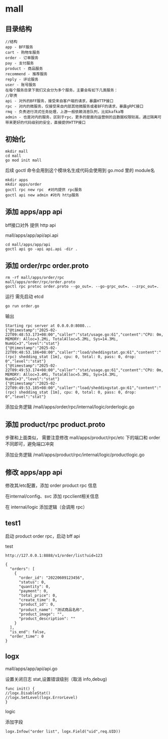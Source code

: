 # mall
## 目录结构
```
//结构
app - BFF服务
cart - 购物车服务
order - 订单服务
pay - 支付服务
product - 商品服务
recommend - 推荐服务
reply - 评论服务
user - 账号服务
在每个服务目录下我们又会分为多个服务，主要会有如下几类服务：
//职责
api - 对外的BFF服务，接受来自客户端的请求，暴露HTTP接口
rpc - 对内的微服务，仅接受来自内部其他微服务或者BFF的请求，暴露gRPC接口
rmq - 负责进行流式任务处理，上游一般依赖消息队列，比如kafka等
admin - 也是对内的服务，区别于rpc，更多的是面向运营侧的且数据权限较高，通过隔离可带来更好的代码级别的安全，直接提供HTTP接口
```
## 初始化
```
mkdir mall 
cd mall
go mod init mall 
```
后续 goctl 命令会用到这个模块名生成代码会使用到 go.mod 里的 module名
```shell
mkdir apps
mkdir apps/order
goctl rpc new rpc  #对内提供 rpc服务
goctl api new admin #对内 http服务
```
## 添加 apps/app api
bff接口对外 提供 http api

mall/apps/app/api/api.api

```
cd mall/apps/app/api
goctl api go -api api.api -dir .
```

## 添加  order/rpc order.proto
```
rm -rf mall/apps/order/rpc
mall/apps/order/rpc/order.proto
goctl rpc protoc order.proto --go_out=. --go-grpc_out=. --zrpc_out=.
```
运行  需先启动 etcd
```shell
go run order.go
```
输出
```shell
Starting rpc server at 0.0.0.0:8080...
{"@timestamp":"2025-02-22T09:48:53.173+08:00","caller":"stat/usage.go:61","content":"CPU: 0m, MEMORY: Alloc=3.2Mi, TotalAlloc=5.2Mi, Sys=14.3Mi, NumGC=3","level":"stat"}
{"@timestamp":"2025-02-22T09:48:53.186+08:00","caller":"load/sheddingstat.go:61","content":"(rpc) shedding_stat [1m], cpu: 0, total: 0, pass: 0, drop: 0","level":"stat"}
{"@timestamp":"2025-02-22T09:49:53.174+08:00","caller":"stat/usage.go:61","content":"CPU: 0m, MEMORY: Alloc=3.4Mi, TotalAlloc=5.3Mi, Sys=14.3Mi, NumGC=3","level":"stat"}
{"@timestamp":"2025-02-22T09:49:53.185+08:00","caller":"load/sheddingstat.go:61","content":"(rpc) shedding_stat [1m], cpu: 0, total: 0, pass: 0, drop: 0","level":"stat"}
```
添加业务逻辑
/mall/apps/order/rpc/internal/logic/orderlogic.go
## 添加  product/rpc product.proto
步骤和上面类似，
需要注意修改 mall/apps/product/rpc/etc  下的端口和 order不同即可，避免端口冲突

添加业务逻辑
/mall/apps/product/rpc/internal/logic/productlogic.go

## 修改 apps/app api
修改其/etc配置，添加 order product rpc 信息

在internal/config、svc 添加 rpcclient相关信息

在 internal/logic 添加逻辑（会调用 rpc）

##  test1 
启动 product order rpc，启动 bff api 

test
```shell
http://127.0.0.1:8888/v1/order/list?uid=123

{
  "orders": [
    {
      "order_id": "20220609123456",
      "status": 0,
      "quantity": 0,
      "payment": 0,
      "total_price": 0,
      "create_time": 0,
      "product_id": 0,
      "product_name": "测试商品名称",
      "product_image": "",
      "product_description": ""
    }
  ],
  "is_end": false,
  "order_time": 0
}
```
## logx
mall/apps/app/api/api.go

设置关闭日志 stat,设置错误级别（取消 info,debug)
```shell
func init() {
//logx.DisableStat()
//logx.SetLevel(logx.ErrorLevel)
}
```

logic 

添加字段
```shell
logx.Infow("order list", logx.Field("uid",req.UID))
```
